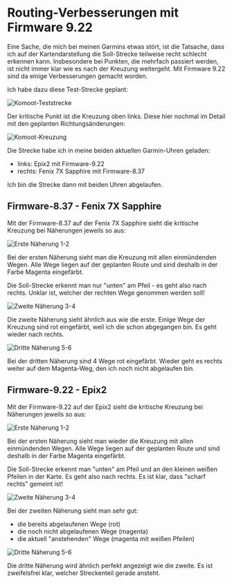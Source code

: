 Routing-Verbesserungen mit Firmware 9.22
========================================

Eine Sache, die mich bei meinen Garmins etwas stört, ist die Tatsache, dass
ich auf der Kartendarstellung die Soll-Strecke teilweise recht schlecht
erkennen kann. Insbesondere bei Punkten, die mehrfach passiert werden,
ist nicht immer klar wie es nach der Kreuzung weitergeht. Mit Firmware 9.22
sind da einige Verbesserungen gemacht worden.

Ich habe dazu diese Test-Strecke geplant:

![Komoot-Teststrecke](images/route-komoot-fs8.png)

Der kritische Punkt ist die Kreuzung oben links. Diese hier nochmal im
Detail mit den geplanten Richtungsänderungen:

![Komoot-Kreuzung](images/crossing-komoot-fs8.png)

Die Strecke habe ich in meine beiden aktuellen Garmin-Uhren geladen:

- links: Epix2 mit Firmware-9.22
- rechts: Fenix 7X Sapphire mit Firmware-8.37

Ich bin die Strecke dann mit beiden Uhren abgelaufen.

Firmware-8.37 - Fenix 7X Sapphire
----------------------------------

Mit der Firmware-8.37 auf der Fenix 7X Sapphire sieht die kritische Kreuzung bei Näherungen
jeweils so aus:

![Erste Näherung 1-2](images/f7x-12.png)

Bei der ersten Näherung sieht man die Kreuzung
mit allen einmündenden Wegen. Alle Wege liegen
auf der geplanten Route und sind deshalb
in der Farbe Magenta eingefärbt.

Die Soll-Strecke erkennt man nur "unten" am Pfeil -
es geht also nach rechts. Unklar ist, welcher der
rechten Wege genommen werden soll!

![Zweite Näherung 3-4](images/f7x-34.png)

Die zweite Näherung sieht ähnlich aus wie die erste.
Einige Wege der Kreuzung sind rot eingefärbt, weil
ich die schon abgegangen bin. Es geht wieder nach rechts.

![Dritte Näherung 5-6](images/f7x-56.png)

Bei der dritten Näherung sind 4 Wege rot eingefärbt.
Wieder geht es rechts weiter auf dem Magenta-Weg, den
ich noch nicht abgelaufen bin.

Firmware-9.22 - Epix2
---------------------

Mit der Firmware-9.22 auf der Epix2 sieht die kritische Kreuzung bei Näherungen
jeweils so aus:

![Erste Näherung 1-2](images/epix2-12.png)

Bei der ersten Näherung sieht man wieder die Kreuzung
mit allen einmündenden Wegen. Alle Wege liegen
auf der geplanten Route und sind deshalb
in der Farbe Magenta eingefärbt.

Die Soll-Strecke erkennt man "unten" am Pfeil
und an den kleinen weißen Pfeilen in der Karte.
Es geht also nach rechts. Es ist klar, dass
"scharf rechts" gemeint ist!

![Zweite Näherung 3-4](images/epix2-34.png)

Bei der zweiten Näherung sieht man sehr gut:

- die bereits abgelaufenen Wege (rot)
- die noch nicht abgelaufenen Wege (magenta)
- die aktuell "anstehenden" Wege (magenta mit weißen Pfeilen)

![Dritte Näherung 5-6](images/epix2-56.png)

Die dritte Näherung wird ähnlich perfekt angezeigt wie
die zweite. Es ist zweifelsfrei klar, welcher Streckenteil
gerade ansteht.
